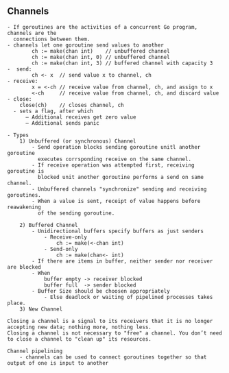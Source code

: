 Channels
--------
    - If goroutines are the activities of a concurrent Go program, channels are the 
      connections between them.
    - channels let one goroutine send values to another
            ch := make(chan int)    // unbuffered channel
            ch := make(chan int, 0) // unbuffered channel
            ch := make(chan int, 3) // buffered channel with capacity 3
    -  send: 
            ch <- x  // send value x to channel, ch
    - receive: 
            x = <-ch // receive value from channel, ch, and assign to x
            <-ch     // receive value from channel, ch, and discard value
    - close: 
        close(ch)    // closes channel, ch
      - sets a flag, after which 
          – Additional receives get zero value
          – Additional sends panic
      
    - Types
        1) Unbuffered (or synchronous) Channel
            - Send operation blocks sending goroutine unitl another goroutine 
              executes corrsponding receive on the same channel.
            - If receive operation was attempted first, receiving goroutine is
              blocked unit another goroutine performs a send on same channel.
            - Unbuffered channels "synchronize" sending and receiving goroutines.
            - When a value is sent, receipt of value happens before reawakening
              of the sending goroutine.
            
        2) Buffered Channel
            - Unidirectional buffers specify buffers as just senders
                - Receive-only
                    ch := make(<-chan int)
                - Send-only
                    ch := make(chan<- int)
            - If there are items in buffer, neither sender nor receiver are blocked
            - When
                buffer empty -> receiver blocked
                buffer full  -> sender blocked
            - Buffer Size should be choosen appropriately
                - Else deadlock or waiting of pipelined processes takes place.
        3) New Channel
                
    Closing a channel is a signal to its receivers that it is no longer accepting new data; nothing more, nothing less.
    Closing a channel is not necessary to "free" a channel. You don’t need to close a channel to "clean up" its resources.
        
    Channel pipelining
        - channels can be used to connect goroutines together so that output of one is input to another
            